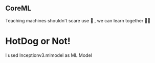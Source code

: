 ## CoreML
Teaching machines shouldn't scare use 🐓 , we can learn together 💪🏼

# HotDog or Not!
I used Inceptionv3.mlmodel as ML Model


